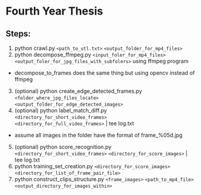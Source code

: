 Fourth Year Thesis
==========

Steps:
---------------
1. python crawl.py `<path_to_utl.txt>` `<output_folder_for_mp4_files>`
2. python decompose_ffmpeg.py `<input_foler_for_mp4_files>` `<output_foler_for_jpg_files_with_subfolers>` using ffmpeg program
  * decompose_to_frames does the same thing but using opencv instead of ffmpeg
3. (optional) python create_edge_detected_frames.py `<folder_where_jpg_files_locate>` `<output_folder_for_edge_detected_images>`
4. (optional) python label_match_diff.py `<directory_for_short_video_frames>` `<directory_for_full_video_frames>` | tee log.txt
  * assume all images in the folder have the format of frame_%05d.jpg
5. (optional) python score_recognition.py `<directory_for_short_video_frames>` `<directory_for_score_images>` | tee log.txt
6. python training_set_creation.py `<directory_for_score_images>` `<directory_for_list_of_frame_pair_file>`
6. python construct_clips_structure.py `<frame_images>` `<path_to_mp4_file>` `<output_directory_for_images_within>`
